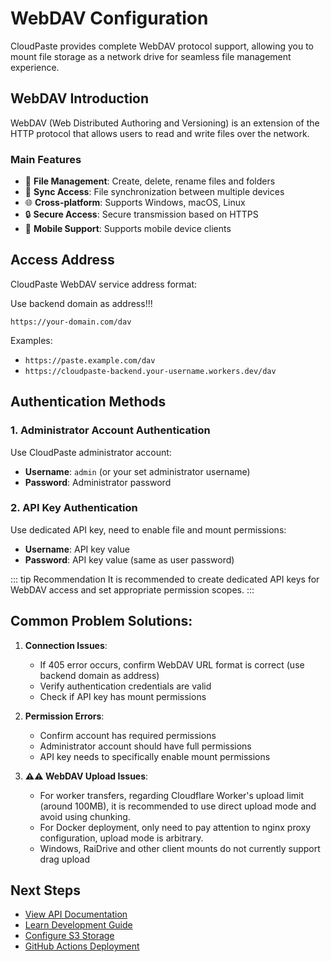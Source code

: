 # WebDAV Configuration

CloudPaste provides complete WebDAV protocol support, allowing you to mount file storage as a network drive for seamless file management experience.

## WebDAV Introduction

WebDAV (Web Distributed Authoring and Versioning) is an extension of the HTTP protocol that allows users to read and write files over the network.

### Main Features

- 📁 **File Management**: Create, delete, rename files and folders
- 🔄 **Sync Access**: File synchronization between multiple devices
- 🌐 **Cross-platform**: Supports Windows, macOS, Linux
- 🔒 **Secure Access**: Secure transmission based on HTTPS
- 📱 **Mobile Support**: Supports mobile device clients

## Access Address

CloudPaste WebDAV service address format:

Use backend domain as address!!!

```
https://your-domain.com/dav
```

Examples:

- `https://paste.example.com/dav`
- `https://cloudpaste-backend.your-username.workers.dev/dav`

## Authentication Methods

### 1. Administrator Account Authentication

Use CloudPaste administrator account:

- **Username**: `admin` (or your set administrator username)
- **Password**: Administrator password

### 2. API Key Authentication

Use dedicated API key, need to enable file and mount permissions:

- **Username**: API key value
- **Password**: API key value (same as user password)

::: tip Recommendation
It is recommended to create dedicated API keys for WebDAV access and set appropriate permission scopes.
:::

## Common Problem Solutions:

1. **Connection Issues**:

   - If 405 error occurs, confirm WebDAV URL format is correct (use backend domain as address)
   - Verify authentication credentials are valid
   - Check if API key has mount permissions

2. **Permission Errors**:

   - Confirm account has required permissions
   - Administrator account should have full permissions
   - API key needs to specifically enable mount permissions

3. **⚠️⚠️ WebDAV Upload Issues**:

   - For worker transfers, regarding Cloudflare Worker's upload limit (around 100MB), it is recommended to use direct upload mode and avoid using chunking.
   - For Docker deployment, only need to pay attention to nginx proxy configuration, upload mode is arbitrary.
   - Windows, RaiDrive and other client mounts do not currently support drag upload

## Next Steps

- [View API Documentation](/en/api/)
- [Learn Development Guide](/en/development/)
- [Configure S3 Storage](/en/guide/s3-config)
- [GitHub Actions Deployment](/en/guide/deploy-github-actions)

